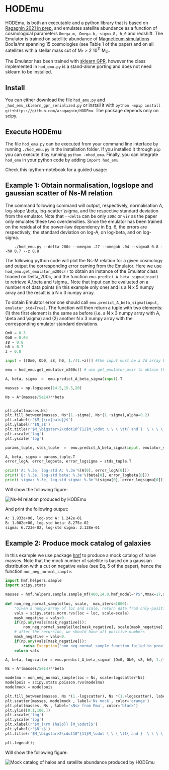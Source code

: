 # HODEmu

HODEmu, is both an executable and a python library that is based on [Ragagnin 2021 in prep.](https://aragagnin.github.io) and emulates satellite abundance as a function of cosmological parameters `Omega_m, Omega_b, sigma_8, h_0` and redshift. The Emulator is trained on satellite abundance of [Magneticum simulations](https://www.magneticum.org/simulations.html) Box1a/mr spanning 15 cosmologies (see Table 1 of the paper) and on all satellites with a stellar mass cut of M<sub>*</sub> > 2 10<sup>11</sup> M<sub>&odot;</sub>.

The Emulator has been trained with [sklearn GPR](https://scikit-learn.org/stable/modules/generated/sklearn.gaussian_process.GaussianProcessRegressor.html), however the class implemented in `hod_emu.py` is a stand-alone porting and does not need sklearn to be installed.

## Install

You can either download the file `hod_emu.py` and `_hod_emu_sklearn_gpr_serialized.py`  or install it with `python -mpip install  git+https://github.com/aragagnin/HODEmu`.
The package depends only on [scipy](https://www.scipy.org).

## Execute HODEmu

The file `hod_emu.py` can be executed from your command line interface by running `./hod_emu.py` in the installation folder.
If you installed it through `pip` you can execute it by running `python -mhod_emu`.
Finally, you can integrate `hod_emu` in your python code by adding `import hod_emu`.

Check this ipython-notebook for a guided usage:

## Example 1: Obtain normalisation, logslope and gaussian scatter of Ns-M relation

The command following command will output, respectively, normalisation A, log-slope \beta, log-scatter \sigma, and the respective standard deviation from the emulator.
Note that `--delta` can be only `200c` or `vir` as the paper only emulates these two overdensities.
Since the emulator has been trained on the residual of the power-law dependency in Eq. 6, the errors are respectively, the standard deviation on log-A, on log-beta, and on log-sigma.

        ./hod_emu.py --delta 200c --omegam .27 --omegab .04 --sigma8 0.8 --h0 0.7 --z 0.8

The following python code will plot the Ns-M relation for a given cosmology and output the corresponding error caming from the Emulator.
Here we use `hod_emu.get_emulator_m200c()` to obtain an instance of the Emulator class trianed on Delta_200c, and the function `emu.predict_A_beta_sigma(input)` to retrieve A,\beta and \sigma..
Note that input can be evaluated on a number `N` of data points (in this example only one) and is a N x 5 numpy array and the result is  a N x 3 numpy array. 

To obtain Emulator error one should call `emu.predict_A_beta_sigma(input, emulator_std=True)`. The function will then return a tuple with two elements: (1) thre first element is the same as before (i.e. a N x 3 numpy array with A, \beta and \sigma) and (2) another N x 3 numpy array with the corresponding emulator standard deviations.


```python
Om0 = 0.3
Ob0 = 0.04
s8 = 0.8
h0 = 0.7
z = 0.8

input = [[Om0, Ob0, s8, h0, 1./(1.+z)]] #the input must be a 2d array because you can feed an array of data points

emu = hod_emu.get_emulator_m200c() # use get_emulator_mvir to obtain the emulator within Delta_vir

A, beta, sigma  =  emu.predict_A_beta_sigma(input).T

masses = np.logspace(14.5,15.5,20)

Ns = A*(masses/5e14)**beta


plt.plot(masses,Ns)
plt.fill_between(masses, Ns*(1.-sigma), Ns*(1.+sigma),alpha=0.2)
plt.xlabel(r'$M_{\rm{halo}}$')
plt.ylabel(r'$N_s$')
plt.title(r'$M_\bigstar>2\cdot10^{11}M_\odot \ \ \ \tt{ and }  \ \ \ \ \  r<R_{\tt{200c}}$')
plt.xscale('log')
plt.yscale('log')

params_tuple, stds_tuple  =  emu.predict_A_beta_sigma(input, emulator_std=True)

A, beta, sigma = params_tuple.T
error_logA, error_logbeta, error_logsigma = stds_tuple.T

print('A: %.3e, log-std A: %.3e'%(A[0], error_logA[0]))
print('B: %.3e, log-std beta: %.3e'%(beta[0], error_logbeta[0]))
print('sigma: %.3e, log-std sigma: %.3e'%(sigma[0], error_logsigma[0]))
``` 

Will show the following figure:

![Ns-M relation produced by HODEmu](https://imgur.com/2fp5Flw.png)

And print the following output:

```bash
A: 1.933e+00, log-std A: 1.242e-01
B: 1.002e+00, log-std beta: 8.275e-02
sigma: 6.723e-02, log-std sigma: 2.128e-01
```

## Example 2: Produce mock catalog of galaxies

In this example we use package [hmf](https://hmf.readthedocs.io/en/latest/) to produce a mock catalog of haloe masses.
Note that the mock number of satellite is based on a gaussian distribution with a cut on negative value (see Eq. 5 of the paper), hence the function `non_neg_normal_sample`.


```python
import hmf.helpers.sample
import scipy.stats

masses = hmf.helpers.sample.sample_mf(400,14.0,hmf_model="PS",Mmax=17,sort=True)[0]    
    
def non_neg_normal_sample(loc, scale,  max_iters=1000):
    "Given a numpy-array of loc and scale, return data from only-positive normal distribution."
    vals = scipy.stats.norm.rvs(loc = loc, scale=scale)
    mask_negative = vals<0.
    if(np.any(vals[mask_negative])):
        non_neg_normal_sample(loc[mask_negative], scale[mask_negative],  max_iters=1000)
    # after the recursion, we should have all positive numbers
    mask_negative = vals<0.
    if(np.any(vals[mask_negative])):
        raise Exception("non_neg_normal_sample function failed to provide  positive-normal")    
    return vals

A, beta, logscatter = emu.predict_A_beta_sigma( [Om0, Ob0, s8, h0, 1./(1.+z)])[0].T

Ns = A*(masses/5e14)**beta

modelmu = non_neg_normal_sample(loc = Ns, scale=logscatter*Ns)
modelpois = scipy.stats.poisson.rvs(modelmu)
modelmock = modelpois

plt.fill_between(masses, Ns *(1.-logscatter), Ns *(1.+logscatter), label='Ns +/- log scatter from Emu', color='black',alpha=0.5)
plt.scatter(masses, modelmock , label='Ns mock', color='orange')
plt.plot(masses, Ns , label='<Ns> from Emu', color='black')
plt.ylim([0.1,100.])
plt.xscale('log')
plt.yscale('log')
plt.xlabel(r'$M_{\rm {halo}} [M_\odot]$')
plt.ylabel(r'$N_s$')
plt.title(r'$M_\bigstar>2\cdot10^{11}M_\odot \ \ \ \tt{ and }  \ \ \ \ \  r<R_{\tt{200c}}$')

plt.legend();
```

Will show the following figure:

![Mock catalog of halos and satellite abundance produced by HODEmu](https://imgur.com/6pg3LSk.png)